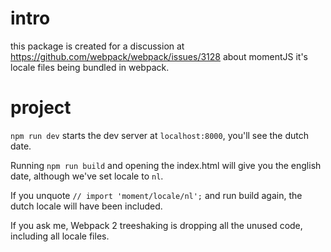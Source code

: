# intro

this package is created for a discussion at https://github.com/webpack/webpack/issues/3128 about momentJS it's locale files being bundled in webpack.

# project

`npm run dev` starts the dev server at `localhost:8000`, you'll see the dutch date.

Running `npm run build` and opening the index.html will give you the english date, although we've set locale to `nl`.

If you unquote `// import 'moment/locale/nl';` and run build again, the dutch locale will have been included.

If you ask me, Webpack 2 treeshaking is dropping all the unused code, including all locale files.



